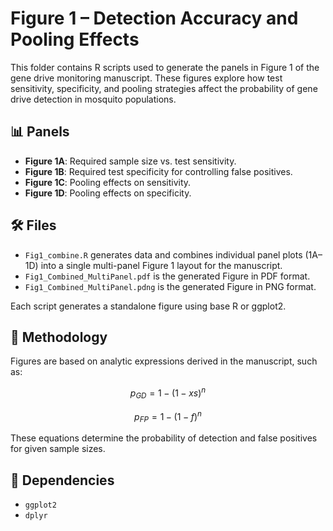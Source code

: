 # Figure 1 – Detection Accuracy and Pooling Effects

This folder contains R scripts used to generate the panels in Figure 1 of the gene drive monitoring manuscript. These figures explore how test sensitivity, specificity, and pooling strategies affect the probability of gene drive detection in mosquito populations.

## 📊 Panels

- **Figure 1A**: Required sample size vs. test sensitivity.
- **Figure 1B**: Required test specificity for controlling false positives.
- **Figure 1C**: Pooling effects on sensitivity.
- **Figure 1D**: Pooling effects on specificity.

## 🛠️ Files

- `Fig1_combine.R` generates data and combines individual panel plots (1A–1D) into a single multi-panel Figure 1 layout for the manuscript.
- `Fig1_Combined_MultiPanel.pdf` is the generated Figure in PDF format.
- `Fig1_Combined_MultiPanel.pdng` is the generated Figure in PNG format.


Each script generates a standalone figure using base R or ggplot2.

## 🧠 Methodology

Figures are based on analytic expressions derived in the manuscript, such as:

```math
p_{GD} = 1 - (1 - xs)^n
```

```math
p_{FP} = 1 - (1 - f)^n
```

These equations determine the probability of detection and false positives for given sample sizes.

## 📎 Dependencies

- `ggplot2`
- `dplyr`
